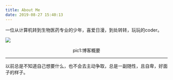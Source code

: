 ```yaml
---
title: About Me
date: 2019-08-27 15:40:13
---
```


一位从计算机转到生物医药专业的少年，喜爱日漫，到处转转，玩玩的coder。



![](https://web.wvdon.com/WeChatf2a450f24da523878430944e4f0b61e1.png)

<center>pic1:博客概要</center>

---

以前总是不知道自己想要什么，也不会去主动争取，总是一副随性，且自卑，好面子的样子。

